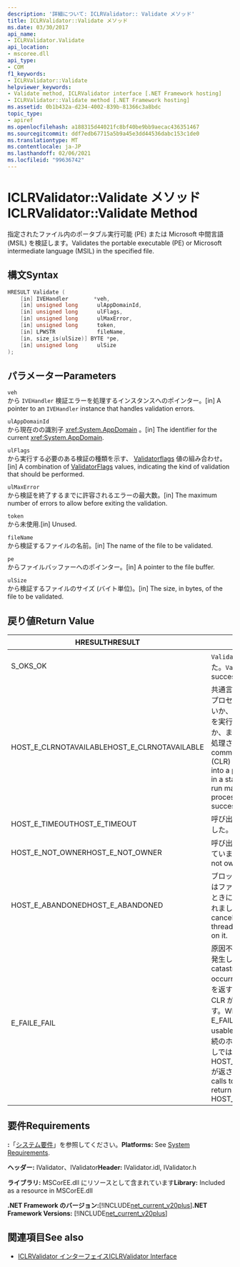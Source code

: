 ```yaml
---
description: '詳細について: ICLRValidator:: Validate メソッド'
title: ICLRValidator::Validate メソッド
ms.date: 03/30/2017
api_name:
- ICLRValidator.Validate
api_location:
- mscoree.dll
api_type:
- COM
f1_keywords:
- ICLRValidator::Validate
helpviewer_keywords:
- Validate method, ICLRValidator interface [.NET Framework hosting]
- ICLRValidator::Validate method [.NET Framework hosting]
ms.assetid: 0b1b432a-d234-4002-839b-81366c3a8bdc
topic_type:
- apiref
ms.openlocfilehash: a188315d44021fc8bf40be9bb9aecac436351467
ms.sourcegitcommit: ddf7edb67715a5b9a45e3dd44536dabc153c1de0
ms.translationtype: MT
ms.contentlocale: ja-JP
ms.lasthandoff: 02/06/2021
ms.locfileid: "99636742"
---
```

# <a name="iclrvalidatorvalidate-method"></a><span data-ttu-id="5741d-103">ICLRValidator::Validate メソッド</span><span class="sxs-lookup"><span data-stu-id="5741d-103">ICLRValidator::Validate Method</span></span>

<span data-ttu-id="5741d-104">指定されたファイル内のポータブル実行可能 (PE) または Microsoft 中間言語 (MSIL) を検証します。</span><span class="sxs-lookup"><span data-stu-id="5741d-104">Validates the portable executable (PE) or Microsoft intermediate language (MSIL) in the specified file.</span></span>  
  
## <a name="syntax"></a><span data-ttu-id="5741d-105">構文</span><span class="sxs-lookup"><span data-stu-id="5741d-105">Syntax</span></span>  
  
```cpp  
HRESULT Validate (  
    [in] IVEHandler        *veh,  
    [in] unsigned long      ulAppDomainId,  
    [in] unsigned long      ulFlags,  
    [in] unsigned long      ulMaxError,  
    [in] unsigned long      token,  
    [in] LPWSTR             fileName,  
    [in, size_is(ulSize)] BYTE *pe,  
    [in] unsigned long      ulSize  
);
```  
  
## <a name="parameters"></a><span data-ttu-id="5741d-106">パラメーター</span><span class="sxs-lookup"><span data-stu-id="5741d-106">Parameters</span></span>  

 `veh`  
 <span data-ttu-id="5741d-107">から `IVEHandler` 検証エラーを処理するインスタンスへのポインター。</span><span class="sxs-lookup"><span data-stu-id="5741d-107">[in] A pointer to an `IVEHandler` instance that handles validation errors.</span></span>  
  
 `ulAppDomainId`  
 <span data-ttu-id="5741d-108">から現在のの識別子 <xref:System.AppDomain> 。</span><span class="sxs-lookup"><span data-stu-id="5741d-108">[in] The identifier for the current <xref:System.AppDomain>.</span></span>  
  
 `ulFlags`  
 <span data-ttu-id="5741d-109">から実行する必要のある検証の種類を示す、 [Validatorflags](validatorflags-enumeration.md) 値の組み合わせ。</span><span class="sxs-lookup"><span data-stu-id="5741d-109">[in] A combination of [ValidatorFlags](validatorflags-enumeration.md) values, indicating the kind of validation that should be performed.</span></span>  
  
 `ulMaxError`  
 <span data-ttu-id="5741d-110">から検証を終了するまでに許容されるエラーの最大数。</span><span class="sxs-lookup"><span data-stu-id="5741d-110">[in] The maximum number of errors to allow before exiting the validation.</span></span>  
  
 `token`  
 <span data-ttu-id="5741d-111">から未使用.</span><span class="sxs-lookup"><span data-stu-id="5741d-111">[in] Unused.</span></span>  
  
 `fileName`  
 <span data-ttu-id="5741d-112">から検証するファイルの名前。</span><span class="sxs-lookup"><span data-stu-id="5741d-112">[in] The name of the file to be validated.</span></span>  
  
 `pe`  
 <span data-ttu-id="5741d-113">からファイルバッファーへのポインター。</span><span class="sxs-lookup"><span data-stu-id="5741d-113">[in] A pointer to the file buffer.</span></span>  
  
 `ulSize`  
 <span data-ttu-id="5741d-114">から検証するファイルのサイズ (バイト単位)。</span><span class="sxs-lookup"><span data-stu-id="5741d-114">[in] The size, in bytes, of the file to be validated.</span></span>  
  
## <a name="return-value"></a><span data-ttu-id="5741d-115">戻り値</span><span class="sxs-lookup"><span data-stu-id="5741d-115">Return Value</span></span>  
  
|<span data-ttu-id="5741d-116">HRESULT</span><span class="sxs-lookup"><span data-stu-id="5741d-116">HRESULT</span></span>|<span data-ttu-id="5741d-117">説明</span><span class="sxs-lookup"><span data-stu-id="5741d-117">Description</span></span>|  
|-------------|-----------------|  
|<span data-ttu-id="5741d-118">S_OK</span><span class="sxs-lookup"><span data-stu-id="5741d-118">S_OK</span></span>|<span data-ttu-id="5741d-119">`Validate` 正常に返されました。</span><span class="sxs-lookup"><span data-stu-id="5741d-119">`Validate` returned successfully.</span></span>|  
|<span data-ttu-id="5741d-120">HOST_E_CLRNOTAVAILABLE</span><span class="sxs-lookup"><span data-stu-id="5741d-120">HOST_E_CLRNOTAVAILABLE</span></span>|<span data-ttu-id="5741d-121">共通言語ランタイム (CLR) がプロセスに読み込まれていないか、CLR がマネージコードを実行できない状態であるか、または呼び出しが正常に処理されていません。</span><span class="sxs-lookup"><span data-stu-id="5741d-121">The common language runtime (CLR) has not been loaded into a process, or the CLR is in a state in which it cannot run managed code or process the call successfully.</span></span>|  
|<span data-ttu-id="5741d-122">HOST_E_TIMEOUT</span><span class="sxs-lookup"><span data-stu-id="5741d-122">HOST_E_TIMEOUT</span></span>|<span data-ttu-id="5741d-123">呼び出しがタイムアウトしました。</span><span class="sxs-lookup"><span data-stu-id="5741d-123">The call timed out.</span></span>|  
|<span data-ttu-id="5741d-124">HOST_E_NOT_OWNER</span><span class="sxs-lookup"><span data-stu-id="5741d-124">HOST_E_NOT_OWNER</span></span>|<span data-ttu-id="5741d-125">呼び出し元がロックを所有していません。</span><span class="sxs-lookup"><span data-stu-id="5741d-125">The caller does not own the lock.</span></span>|  
|<span data-ttu-id="5741d-126">HOST_E_ABANDONED</span><span class="sxs-lookup"><span data-stu-id="5741d-126">HOST_E_ABANDONED</span></span>|<span data-ttu-id="5741d-127">ブロックされたスレッドまたはファイバーが待機しているときに、イベントが取り消されました。</span><span class="sxs-lookup"><span data-stu-id="5741d-127">An event was canceled while a blocked thread or fiber was waiting on it.</span></span>|  
|<span data-ttu-id="5741d-128">E_FAIL</span><span class="sxs-lookup"><span data-stu-id="5741d-128">E_FAIL</span></span>|<span data-ttu-id="5741d-129">原因不明の致命的なエラーが発生しました。</span><span class="sxs-lookup"><span data-stu-id="5741d-129">An unknown catastrophic failure occurred.</span></span> <span data-ttu-id="5741d-130">メソッドが E_FAIL を返すと、そのプロセス内で CLR が使用できなくなります。</span><span class="sxs-lookup"><span data-stu-id="5741d-130">When a method returns E_FAIL, the CLR is no longer usable within the process.</span></span> <span data-ttu-id="5741d-131">後続のホストメソッドの呼び出しでは HOST_E_CLRNOTAVAILABLE が返されます。</span><span class="sxs-lookup"><span data-stu-id="5741d-131">Subsequent calls to hosting methods return HOST_E_CLRNOTAVAILABLE.</span></span>|  
  
## <a name="requirements"></a><span data-ttu-id="5741d-132">要件</span><span class="sxs-lookup"><span data-stu-id="5741d-132">Requirements</span></span>  

 <span data-ttu-id="5741d-133">**:**「[システム要件](../../get-started/system-requirements.md)」を参照してください。</span><span class="sxs-lookup"><span data-stu-id="5741d-133">**Platforms:** See [System Requirements](../../get-started/system-requirements.md).</span></span>  
  
 <span data-ttu-id="5741d-134">**ヘッダー:** IValidator、IValidator</span><span class="sxs-lookup"><span data-stu-id="5741d-134">**Header:** IValidator.idl, IValidator.h</span></span>  
  
 <span data-ttu-id="5741d-135">**ライブラリ:** MSCorEE.dll にリソースとして含まれています</span><span class="sxs-lookup"><span data-stu-id="5741d-135">**Library:** Included as a resource in MSCorEE.dll</span></span>  
  
 <span data-ttu-id="5741d-136">**.NET Framework のバージョン:**[!INCLUDE[net_current_v20plus](../../../../includes/net-current-v20plus-md.md)]</span><span class="sxs-lookup"><span data-stu-id="5741d-136">**.NET Framework Versions:** [!INCLUDE[net_current_v20plus](../../../../includes/net-current-v20plus-md.md)]</span></span>  
  
## <a name="see-also"></a><span data-ttu-id="5741d-137">関連項目</span><span class="sxs-lookup"><span data-stu-id="5741d-137">See also</span></span>

- [<span data-ttu-id="5741d-138">ICLRValidator インターフェイス</span><span class="sxs-lookup"><span data-stu-id="5741d-138">ICLRValidator Interface</span></span>](iclrvalidator-interface.md)
